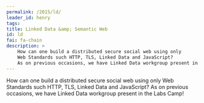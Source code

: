 ```yaml
---
permalink: /2015/ld/
leader_id: henry
tags: 
title: Linked Data &amp; Semantic Web
id: ld
fai: fa-chain
description: >
    How can one build a distributed secure social web using only 
    Web Standards such HTTP, TLS, Linked Data and JavaScript? 
    As on previous occasions, we have Linked Data workgroup present in the Labs Camp!
---
```



How can one build a distributed secure social web using only 
    Web Standards such HTTP, TLS, Linked Data and JavaScript? 
    As on previous occasions, we have Linked Data workgroup present in the Labs Camp!